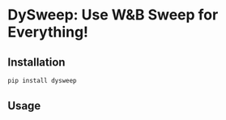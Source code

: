 # DySweep: Use W&B Sweep for Everything!

## Installation

```bash
pip install dysweep
```

## Usage
